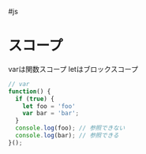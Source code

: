 #js 
# スコープ
varは関数スコープ
letはブロックスコープ
```js
// var
function() {
  if (true) {
  	let foo = 'foo'
    var bar = 'bar';
  }
  console.log(foo); // 参照できない
  console.log(bar); // 参照できる
}();
```